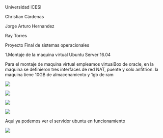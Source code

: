 Universidad ICESI

Christian Cárdenas

Jorge Arturo Hernandez

Ray Torres

Proyecto Final de sistemas operacionales

1.Montaje de la maquina virtual Ubuntu Server 16.04 

Para el montaje de maquina virtual empleamos virtualBox de oracle, en la maquina se definieron tres interfaces de red NAT, 
puente y solo anfitrion. la maquina tiene 10GB de almacenamiento y 1gb de ram

![][1]

![][2]

![][3]

![][4]

Aqui ya podemos ver el servidor ubuntu en funcionamiento


![][5]









[1]: images/1.png
[2]: images/2.png
[3]: images/3.png
[4]: images/4.png
[5]: images/5.png

